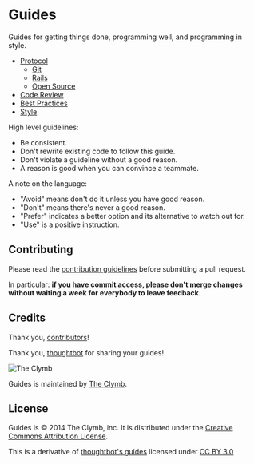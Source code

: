 Guides
======

Guides for getting things done, programming well, and programming in style.

* [Protocol](/protocol)
  * [Git](/protocol/git)
  * [Rails](/protocol/rails)
  * [Open Source](/protocol/open-source)
* [Code Review](/code-review)
* [Best Practices](/best-practices)
* [Style](/style)

High level guidelines:

* Be consistent.
* Don't rewrite existing code to follow this guide.
* Don't violate a guideline without a good reason.
* A reason is good when you can convince a teammate.

A note on the language:

* "Avoid" means don't do it unless you have good reason.
* "Don't" means there's never a good reason.
* "Prefer" indicates a better option and its alternative to watch out for.
* "Use" is a positive instruction.

Contributing
------------

Please read the [contribution guidelines] before submitting a pull request.

In particular: **if you have commit access, please don't merge changes without
waiting a week for everybody to leave feedback**.

[contribution guidelines]: /CONTRIBUTING.md

Credits
-------

Thank you, [contributors](https://github.com/theclymb/guides/graphs/contributors)!

Thank you, [thoughtbot](http://github.com/thoughtbot/guides) for sharing your guides!

![The Clymb](https://s3.amazonaws.com/clymb/logos/theclymb200x250.png)

Guides is maintained by [The Clymb](http://theclymb.com).

License
-------

Guides is © 2014 The Clymb, inc. It is distributed under the [Creative Commons
Attribution License](http://creativecommons.org/licenses/by/3.0/).

This is a derivative of [thoughtbot's guides](https://github.com/thoughtbot/guides)
licensed under [CC BY 3.0](http://creativecommons.org/licenses/by/3.0/)

